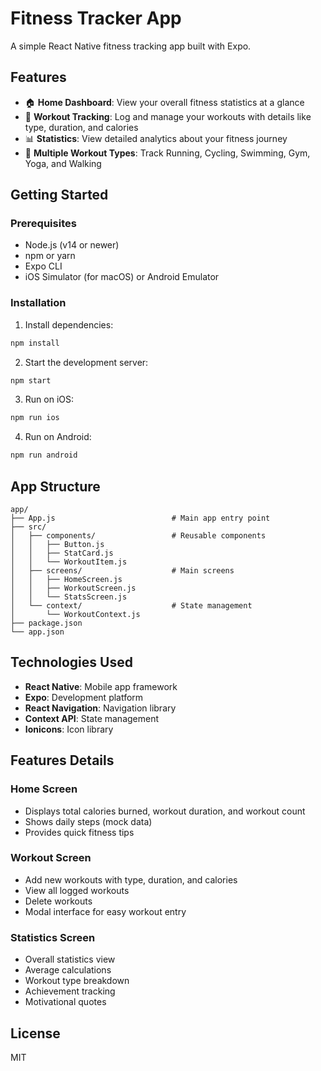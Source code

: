 # Fitness Tracker App

A simple React Native fitness tracking app built with Expo.

## Features

- 🏠 **Home Dashboard**: View your overall fitness statistics at a glance
- 💪 **Workout Tracking**: Log and manage your workouts with details like type, duration, and calories
- 📊 **Statistics**: View detailed analytics about your fitness journey
- 🎯 **Multiple Workout Types**: Track Running, Cycling, Swimming, Gym, Yoga, and Walking

## Getting Started

### Prerequisites

- Node.js (v14 or newer)
- npm or yarn
- Expo CLI
- iOS Simulator (for macOS) or Android Emulator

### Installation

1. Install dependencies:
```bash
npm install
```

2. Start the development server:
```bash
npm start
```

3. Run on iOS:
```bash
npm run ios
```

4. Run on Android:
```bash
npm run android
```

## App Structure

```
app/
├── App.js                          # Main app entry point
├── src/
│   ├── components/                 # Reusable components
│   │   ├── Button.js
│   │   ├── StatCard.js
│   │   └── WorkoutItem.js
│   ├── screens/                    # Main screens
│   │   ├── HomeScreen.js
│   │   ├── WorkoutScreen.js
│   │   └── StatsScreen.js
│   └── context/                    # State management
│       └── WorkoutContext.js
├── package.json
└── app.json
```

## Technologies Used

- **React Native**: Mobile app framework
- **Expo**: Development platform
- **React Navigation**: Navigation library
- **Context API**: State management
- **Ionicons**: Icon library

## Features Details

### Home Screen
- Displays total calories burned, workout duration, and workout count
- Shows daily steps (mock data)
- Provides quick fitness tips

### Workout Screen
- Add new workouts with type, duration, and calories
- View all logged workouts
- Delete workouts
- Modal interface for easy workout entry

### Statistics Screen
- Overall statistics view
- Average calculations
- Workout type breakdown
- Achievement tracking
- Motivational quotes

## License

MIT
